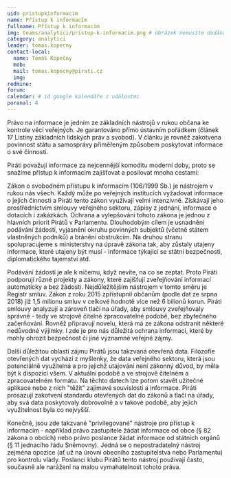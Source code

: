 ```yaml
---
uid: pristupkinformacim
name: Přístup k informacím 
fullname: Přístup k informacím 
img: teams/analytici/pristup-k-informacim.png # obrázek nemusíte dodávat
category: analytici
leader: tomas.kopecny
contact-local:
  name: Tomáš Kopečný
  mob:
  mail: tomas.kopecny@pirati.cz
  img: 
redmine:
forum:
calendar: # id google kalendáře s událostmi
poranal: 4
---
```


Právo na informace je jedním ze základních nástrojů v rukou občana ke kontrole věcí veřejných. Je garantováno přímo ústavním pořádkem (článek 17 Listiny základních lidských práv a svobod). V článku je rovněž zakotvena povinnost státu a samosprávy přiměřeným způsobem poskytovat informace o své činnosti.

Piráti považují informace za nejcennější komoditu moderní doby, proto se snažíme přístup k informacím zajišťovat a posilovat mnoha cestami:

Zákon o svobodném přístupu k informacím (106/1999 Sb.) je nástrojem v rukou nás všech. Každý může po veřejných institucích vyžadovat informace o jejich činnosti a Piráti tento zákon využívají velmi intenzivně. Získávají jeho prostřednictvím smlouvy veřejného sektoru, zápisy z jednání, informace o dotacích i zakázkách. Ochrana a vylepšování tohoto zákona je jednou z hlavních priorit Pirátů v Parlamentu. Dlouhodobým cílem je usnadnění podávání žádostí, vyjasnění okruhu povinných subjektů (včetně státem vlastněných podniků) a bránění obstrukcím. Na druhou stranu spolupracujeme s ministerstvy na úpravě zákona tak, aby zůstaly utajeny informace, které utajeny být musí - informace týkající se státní bezpečnosti, diplomatického tajemství atd.

Podávání žádostí je ale k ničemu, když nevíte, na co se zeptat. Proto Piráti podporují různé projekty a zákony, které zajišťují zveřejňování informací automaticky a bez žádosti. Nejdůležitějším nástrojem v tomto směru je Registr smluv. Zákon z roku 2015 zpřístupnil občanům (podle dat ze srpna 2018) již 1,5 milionu smluv v celkové hodnotě více než 6 bilionů korun. Piráti smlouvy analyzují a zároveň tlačí na úřady, aby smlouvy zveřejňovaly správně - tedy ve strojově čitelné zpracovatelné podobě, bez zbytečného začerňování. Rovněž připravují novelu, která má ze zákona odstranit některé nedůvodné výjimky. I zde je pro nás důležitá ochrana informaci, které by mohly ohrozit bezpečnost či jiné významné veřejné zájmy.

Další důležitou oblastí zájmu Pirátů jsou takzvaná otevřená data. Filozofie otevřených dat vychází z myšlenky, že data veřejného sektoru, která jsou potenciálně využitelná a pro jejichž utajování není zákonný důvod, by měla být k dispozici všem. V aktuální podobě a ve strojově čitelném a zpracovatelném formátu. Na těchto datech lze potom stavět užitečné aplikace nebo z nich "těžit" zajímavé souvislosti a informace. Piráti prosazují zakotvení standardu otevřených dat do zákonů a tlačí na úřady, aby svá data poskytovaly dobrovolně a v takové podobě, aby jejich využitelnost byla co nejvyšší.

Konečně, jsou zde takzvané "privilegované" nástroje pro přístup k informacím - například právo zastupitele žádat informace od obce (§ 82 zákona o obcích) nebo právo poslance žádat informace od státních orgánů (§ 11 jednacího řádu Sněmovny). Jedná se o nepostradatelný nástroj zejména opozice (ať už na úrovni obecního zastupitelstva nebo Parlamentu) pro kontrolu vlády. Poslanci klubu Pirátů tento nástroj používají často, současně ale narážení na malou vymahatelnost tohoto práva.
